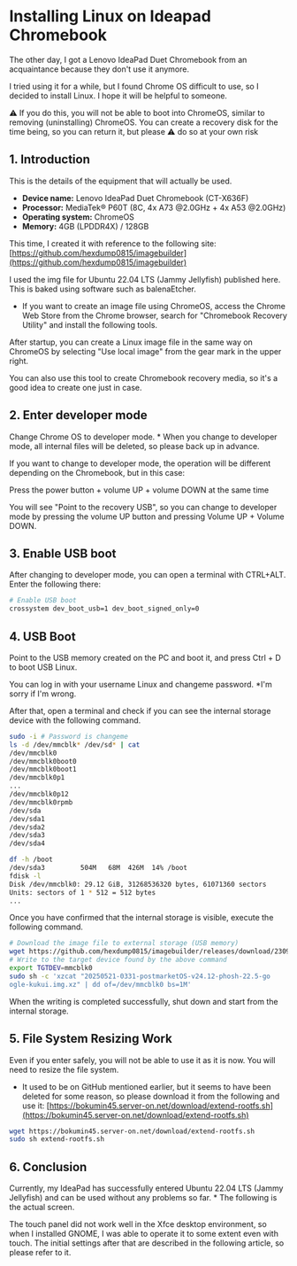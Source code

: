 # Installing Linux on Ideapad Chromebook

The other day, I got a Lenovo IdeaPad Duet Chromebook from an acquaintance because they don't use it anymore.

I tried using it for a while, but I found Chrome OS difficult to use, so I decided to install Linux. I hope it will be helpful to someone.

⚠ If you do this, you will not be able to boot into ChromeOS, similar to removing (uninstalling) ChromeOS. You can create a recovery disk for the time being, so you can return it, but please ⚠ do so at your own risk

## 1. Introduction

This is the details of the equipment that will actually be used.

- **Device name:** Lenovo IdeaPad Duet Chromebook (CT-X636F)
- **Processor:** MediaTek® P60T (8C, 4x A73 @2.0GHz + 4x A53 @2.0GHz)
- **Operating system:** ChromeOS
- **Memory:** 4GB (LPDDR4X) / 128GB

This time, I created it with reference to the following site: [https://github.com/hexdump0815/imagebuilder](https://github.com/hexdump0815/imagebuilder)

I used the img file for Ubuntu 22.04 LTS (Jammy Jellyfish) published here. This is baked using software such as balenaEtcher.

* If you want to create an image file using ChromeOS, access the Chrome Web Store from the Chrome browser, search for "Chromebook Recovery Utility" and install the following tools.

After startup, you can create a Linux image file in the same way on ChromeOS by selecting "Use local image" from the gear mark in the upper right.

You can also use this tool to create Chromebook recovery media, so it's a good idea to create one just in case.

## 2. Enter developer mode

Change Chrome OS to developer mode. * When you change to developer mode, all internal files will be deleted, so please back up in advance.

If you want to change to developer mode, the operation will be different depending on the Chromebook, but in this case:

Press the power button + volume UP + volume DOWN at the same time

You will see "Point to the recovery USB", so you can change to developer mode by pressing the volume UP button and pressing Volume UP + Volume DOWN.

## 3. Enable USB boot

After changing to developer mode, you can open a terminal with CTRL+ALT. Enter the following there:

```bash
# Enable USB boot
crossystem dev_boot_usb=1 dev_boot_signed_only=0
```

## 4. USB Boot

Point to the USB memory created on the PC and boot it, and press Ctrl + D to boot USB Linux.

You can log in with your username Linux and changeme password. *I'm sorry if I'm wrong.

After that, open a terminal and check if you can see the internal storage device with the following command.

```bash
sudo -i # Password is changeme
ls -d /dev/mmcblk* /dev/sd* | cat
/dev/mmcblk0
/dev/mmcblk0boot0
/dev/mmcblk0boot1
/dev/mmcblk0p1
...
/dev/mmcblk0p12
/dev/mmcblk0rpmb
/dev/sda
/dev/sda1
/dev/sda2
/dev/sda3
/dev/sda4

df -h /boot
/dev/sda3         504M   68M  426M  14% /boot
fdisk -l
Disk /dev/mmcblk0: 29.12 GiB, 31268536320 bytes, 61071360 sectors
Units: sectors of 1 * 512 = 512 bytes
...
```

Once you have confirmed that the internal storage is visible, execute the following command.

```bash
# Download the image file to external storage (USB memory)
wget https://github.com/hexdump0815/imagebuilder/releases/download/230917-01/chromebook_kukui-aarch64-jammy.img.gz
# Write to the target device found by the above command
export TGTDEV=mmcblk0
sudo sh -c 'xzcat "20250521-0331-postmarketOS-v24.12-phosh-22.5-go
ogle-kukui.img.xz" | dd of=/dev/mmcblk0 bs=1M'
```

When the writing is completed successfully, shut down and start from the internal storage.

## 5. File System Resizing Work

Even if you enter safely, you will not be able to use it as it is now. You will need to resize the file system.

* It used to be on GitHub mentioned earlier, but it seems to have been deleted for some reason, so please download it from the following and use it: [https://bokumin45.server-on.net/download/extend-rootfs.sh](https://bokumin45.server-on.net/download/extend-rootfs.sh)

```bash
wget https://bokumin45.server-on.net/download/extend-rootfs.sh
sudo sh extend-rootfs.sh
```

## 6. Conclusion

Currently, my IdeaPad has successfully entered Ubuntu 22.04 LTS (Jammy Jellyfish) and can be used without any problems so far. * The following is the actual screen.

The touch panel did not work well in the Xfce desktop environment, so when I installed GNOME, I was able to operate it to some extent even with touch.
The initial settings after that are described in the following article, so please refer to it.
